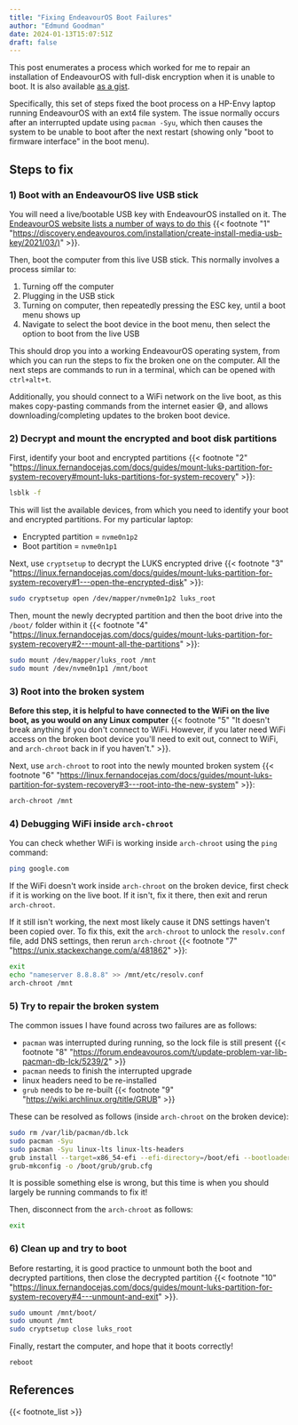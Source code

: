 ```yaml
---
title: "Fixing EndeavourOS Boot Failures"
author: "Edmund Goodman"
date: 2024-01-13T15:07:51Z
draft: false
---
```


This post enumerates a process which worked for me to repair an installation of EndeavourOS with full-disk encryption when it is unable to boot. It is also available [as a gist](https://gist.github.com/EdmundGoodman/c057ce0c826fd0edde7917d15b709f4f).

Specifically, this set of steps fixed the boot process on a HP-Envy laptop running EndeavourOS with an ext4 file system. The issue normally occurs after an interrupted update using `pacman -Syu`, which then causes the system to be unable to boot after the next restart (showing only "boot to firmware interface" in the boot menu).

## Steps to fix

### 1) Boot with an EndeavourOS live USB stick

You will need a live/bootable USB key with EndeavourOS installed on it. The [EndeavourOS website lists a number of ways to do this](https://discovery.endeavouros.com/installation/create-install-media-usb-key/2021/03/) {{< footnote "1" "<https://discovery.endeavouros.com/installation/create-install-media-usb-key/2021/03/)>" >}}.

Then, boot the computer from this live USB stick. This normally involves a process similar to:

1) Turning off the computer
2) Plugging in the USB stick
3) Turning on computer, then repeatedly pressing the ESC key, until a boot menu shows up
4) Navigate to select the boot device in the boot menu, then select the option to boot from the live USB

This should drop you into a working EndeavourOS operating system, from which you can run the steps to fix the broken one on the computer. All the next steps are commands to run in a terminal, which can be opened with `ctrl+alt+t`.

Additionally, you should connect to a WiFi network on the live boot, as this makes copy-pasting commands from the internet easier :sweat_smile:, and allows downloading/completing updates to the broken boot device.

### 2) Decrypt and mount the encrypted and boot disk partitions

First, identify your boot and encrypted partitions {{< footnote "2" "<https://linux.fernandocejas.com/docs/guides/mount-luks-partition-for-system-recovery#mount-luks-partitions-for-system-recovery>" >}}:

```bash
lsblk -f

```

This will list the available devices, from which you need to identify your boot and encrypted partitions. For my particular laptop:

- Encrypted partition = `nvme0n1p2`
- Boot partition = `nvme0n1p1`

Next, use `cryptsetup` to decrypt the LUKS encrypted drive {{< footnote "3" "<https://linux.fernandocejas.com/docs/guides/mount-luks-partition-for-system-recovery#1---open-the-encrypted-disk>" >}}:

```bash
sudo cryptsetup open /dev/mapper/nvme0n1p2 luks_root
```

Then, mount the newly decrypted partition and then the boot drive into the `/boot/` folder within it {{< footnote "4" "<https://linux.fernandocejas.com/docs/guides/mount-luks-partition-for-system-recovery#2---mount-all-the-partitions>" >}}:

```bash
sudo mount /dev/mapper/luks_root /mnt
sudo mount /dev/nvme0n1p1 /mnt/boot
```

### 3) Root into the broken system

**Before this step, it is helpful to have connected to the WiFi on the live boot, as you would on any Linux computer** {{< footnote "5" "It doesn't break anything if you don't connect to WiFi. However, if you later need WiFi access on the broken boot device you'll need to exit out, connect to WiFi, and `arch-chroot` back in if you haven't." >}}.

Next, use `arch-chroot` to root into the newly mounted broken system {{< footnote "6" "<https://linux.fernandocejas.com/docs/guides/mount-luks-partition-for-system-recovery#3---root-into-the-new-system>" >}}:

```bash
arch-chroot /mnt
```

### 4) Debugging WiFi inside `arch-chroot`

You can check whether WiFi is working inside `arch-chroot` using the `ping` command:

```bash
ping google.com
```

If the WiFi doesn't work inside `arch-chroot` on the broken device, first check if it is working on the live boot. If it isn't, fix it there, then exit and rerun `arch-chroot`.

If it still isn't working, the next most likely cause it DNS settings haven't been copied over. To fix this, exit the `arch-chroot` to unlock the `resolv.conf` file, add DNS settings, then rerun `arch-chroot` {{< footnote "7" "<https://unix.stackexchange.com/a/481862>" >}}:

```bash
exit
echo "nameserver 8.8.8.8" >> /mnt/etc/resolv.conf
arch-chroot /mnt
```

### 5) Try to repair the broken system

The common issues I have found across two failures are as follows:

- `pacman` was interrupted during running, so the lock file is still present {{< footnote "8" "<https://forum.endeavouros.com/t/update-problem-var-lib-pacman-db-lck/5239/2>" >}}
- `pacman` needs to finish the interrupted upgrade
- linux headers need to be re-installed
- `grub` needs to be re-built {{< footnote "9" "<https://wiki.archlinux.org/title/GRUB>" >}}

These can be resolved as follows (inside `arch-chroot` on the broken device):

```bash
sudo rm /var/lib/pacman/db.lck
sudo pacman -Syu
sudo pacman -Syu linux-lts linux-lts-headers
grub install --target=x86_54-efi --efi-directory=/boot/efi --bootloader-id=GRUB
grub-mkconfig -o /boot/grub/grub.cfg
```

It is possible something else is wrong, but this time is when you should largely be running commands to fix it!

Then, disconnect from the `arch-chroot` as follows:

```bash
exit
```

### 6) Clean up and try to boot

Before restarting, it is good practice to unmount both the boot and decrypted partitions, then close the decrypted partition {{< footnote "10" "<https://linux.fernandocejas.com/docs/guides/mount-luks-partition-for-system-recovery#4---unmount-and-exit>" >}}.

```bash
sudo umount /mnt/boot/
sudo umount /mnt
sudo cryptsetup close luks_root
```

Finally, restart the computer, and hope that it boots correctly!

```bash
reboot
```

## References

{{< footnote_list >}}
